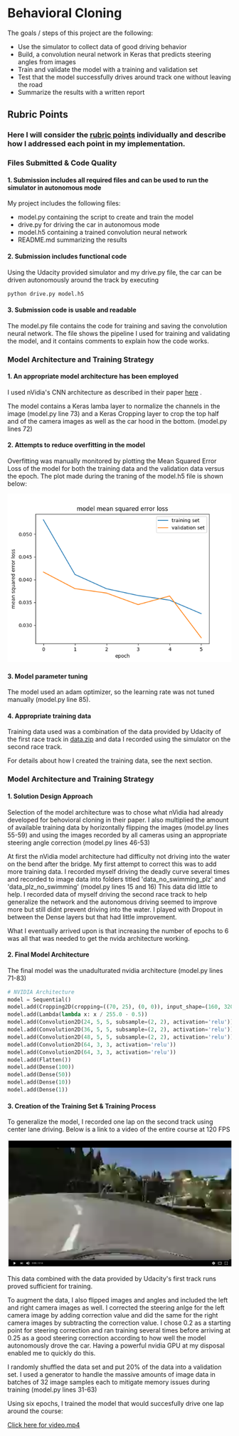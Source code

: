 # **Behavioral Cloning**

The goals / steps of this project are the following:
* Use the simulator to collect data of good driving behavior
* Build, a convolution neural network in Keras that predicts steering angles from images
* Train and validate the model with a training and validation set
* Test that the model successfully drives around track one without leaving the road
* Summarize the results with a written report


[//]: # (Image References)

[image1]: ./mse_loss.png " Model Mean Squared Error (MSE) by Epoch"
[image2]: ./examples/youtube_link.png "Course 2 video"

## Rubric Points
### Here I will consider the [rubric points](https://review.udacity.com/#!/rubrics/432/view) individually and describe how I addressed each point in my implementation.

### Files Submitted & Code Quality

#### 1. Submission includes all required files and can be used to run the simulator in autonomous mode

My project includes the following files:
* model.py containing the script to create and train the model
* drive.py for driving the car in autonomous mode
* model.h5 containing a trained convolution neural network 
* README.md summarizing the results

#### 2. Submission includes functional code
Using the Udacity provided simulator and my drive.py file, the car can be driven autonomously around the track by executing 
```sh
python drive.py model.h5
```

#### 3. Submission code is usable and readable

The model.py file contains the code for training and saving the convolution neural network. The file shows the pipeline I used for training and validating the model, and it contains comments to explain how the code works.

### Model Architecture and Training Strategy

#### 1. An appropriate model architecture has been employed

I used nVidia's CNN architecture as described in their paper [here](http://images.nvidia.com/content/tegra/automotive/images/2016/solutions/pdf/end-to-end-dl-using-px.pdf) .

The model contains a Keras lamba layer to normalize the channels in the image (model.py line 73) and a Keras Cropping layer to crop the top half and of the camera images as well as the car hood in the bottom. (model.py lines 72)

#### 2. Attempts to reduce overfitting in the model

Overfitting was manually monitored by plotting the Mean Squared Error Loss of the model for both the training data and the validation data versus the epoch. The plot made during the traning of the model.h5 file is shown below:

![alt text][image1]

#### 3. Model parameter tuning

The model used an adam optimizer, so the learning rate was not tuned manually (model.py line 85).

#### 4. Appropriate training data

Training data used was a combination of the data provided by Udacity of the first race track in [data.zip](https://d17h27t6h515a5.cloudfront.net/topher/2016/December/584f6edd_data/data.zip) and data I recorded using the simulator on the second race track.

For details about how I created the training data, see the next section. 

### Model Architecture and Training Strategy

#### 1. Solution Design Approach

Selection of the model architecture was to chose what nVidia had already developed for behovioral cloning in their paper. I also multiplied the amount of available training data by horizontally flipping the images (model.py lines 55-59) and using the images recorded by all cameras using an appropriate steering angle correction (model.py lines 46-53)

At first the nVidia model architecture had difficulty not driving into the water on the bend after the bridge. My first attempt to correct this was to add more training data. I recorded myself driving the deadly curve several times and recorded to image data into folders titled 'data_no_swimming_plz' and 'data_plz_no_swimming' (model.py lines 15 and 16) This data did little to help. I recorded data of myself driving the second race track to help generalize the network and the autonomous driving seemed to improve more but still didnt prevent driving into the water. I played with Dropout in between the Dense layers but that had little improvement.

What I eventually arrived upon is that increasing the number of epochs to 6 was all that was needed to get the nvida architecture working.

#### 2. Final Model Architecture

The final model was the unadulturated nvidia architecture (model.py lines 71-83)

```python
# NVIDIA Architecture
model = Sequential()
model.add(Cropping2D(cropping=((70, 25), (0, 0)), input_shape=(160, 320, 3)))
model.add(Lambda(lambda x: x / 255.0 - 0.5))
model.add(Convolution2D(24, 5, 5, subsample=(2, 2), activation='relu'))
model.add(Convolution2D(36, 5, 5, subsample=(2, 2), activation='relu'))
model.add(Convolution2D(48, 5, 5, subsample=(2, 2), activation='relu'))
model.add(Convolution2D(64, 3, 3, activation='relu'))
model.add(Convolution2D(64, 3, 3, activation='relu'))
model.add(Flatten())
model.add(Dense(100))
model.add(Dense(50))
model.add(Dense(10))
model.add(Dense(1))
```

#### 3. Creation of the Training Set & Training Process

To generalize the model, I recorded one lap on the second track using center lane driving. Below is a link to a video of the entire course at 120 FPS

[![alt text][image2]](https://youtu.be/ICDDawfclNU)

This data combined with the data provided by Udacity's first track runs proved sufficient for training.

To augment the data, I also flipped images and angles and included the left and right camera images as well. I corrected the steering anlge for the left camera image by adding correction value and did the same for the right camera images by subtracting the correction value. I chose 0.2 as a starting point for steering correction and ran training several times before arriving at 0.25 as a good steering correction according to how well the model autonomously drove the car. Having a powerful nvidia GPU at my disposal enabled me to quickly do this.

I randomly shuffled the data set and put 20% of the data into a validation set. I used a generator to handle the massive amounts of image data in batches of 32 image samples each to mitigate memory issues during training (model.py lines 31-63)

Using six epochs, I trained the model that would succesfully drive one lap around the course:

[Click here for video.mp4](https://github.com/wmrifenb/CarND-Behavioral-Cloning-P3/blob/master/video.mp4)
